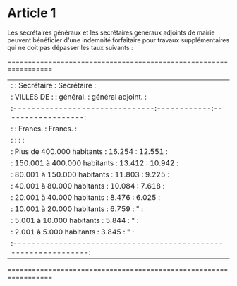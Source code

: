 # Article 1

Les secrétaires généraux et les secrétaires généraux adjoints de mairie peuvent bénéficier d'une indemnité forfaitaire pour travaux supplémentaires qui ne doit pas dépasser les taux suivants :

=================================================================

<table>
<tr>
<td> :                               : Secrétaire :    Secrétaire    :</td>
</tr>
<tr>
<td> :       VILLES DE :             :   général. : général adjoint. :</td>
</tr>
<tr>
<td> :-------------------------------:------------:------------------:</td>
</tr>
<tr>
<td> :                               :   Francs.  :       Francs.    :</td>
</tr>
<tr>
<td> :                               :            :                  :</td>
</tr>
<tr>
<td> : Plus de 400.000 habitants     :   16.254   :       12.551     :</td>
</tr>
<tr>
<td> : 150.001 à 400.000 habitants   :   13.412   :       10.942     :</td>
</tr>
<tr>
<td> :  80.001 à 150.000 habitants   :   11.803   :        9.225     :</td>
</tr>
<tr>
<td> :  40.001 à 80.000 habitants    :   10.084   :        7.618     :</td>
</tr>
<tr>
<td> :  20.001 à 40.000 habitants    :    8.476   :        6.025     :</td>
</tr>
<tr>
<td> :  10.001 à 20.000 habitants    :    6.759   :          "       :</td>
</tr>
<tr>
<td> :   5.001 à 10.000 habitants    :    5.844   :          "       :</td>
</tr>
<tr>
<td> :   2.001 à 5.000 habitants     :    3.845   :          "       :</td>
</tr>
<tr>
<td> :---------------------------------------------------------------:</td>
</tr>
</table>

=================================================================
